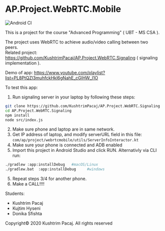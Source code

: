# AP.Project.WebRTC.Mobile

![Android CI](https://github.com/KushtrimPacaj/AP.Project.WebRTC.Mobile/workflows/Android%20CI/badge.svg?branch=master)

This is a project for the course "Advanced Programming" ( UBT - MS CSA ).  


The project uses WebRTC to achieve audio/video calling between two peers.  
Related project: https://github.com/KushtrimPacaj/AP.Project.WebRTC.Signaling  ( signaling implementation ).  

Demo of app:
https://www.youtube.com/playlist?list=PL8PtQZl3muhfckHkl6gNahE_cGlHW_l1O

To test this app:
1. Run signaling server in your laptop by following these steps:   
  ```bash
  git clone https://github.com/KushtrimPacaj/AP.Project.WebRTC.Signaling
  cd AP.Project.WebRTC.Signaling
  npm install
  node src/index.js 
  ```
2. Make sure phone and laptop are in same network.
3. Get IP address of laptop, and modify serverURL field in this file:   ```com/ap/project/webrtcmobile/utils/ServerInfoInteractor.kt```
3. Make sure your phone is connected and ADB enabled
4. Import this project in Android Studio and click RUN. Alternativly via CLI run:
```bash
./gradlew :app:installDebug   #macOS/Linux
./gradlew.bat  :app:installDebug     #windows
```
5. Repeat steps 3/4 for another phone.
6. Make a CALL!!!!



Students:  
* Kushtrim Pacaj
* Kujtim Hyseni
* Donika Sfishta


Copyright© 2020 Kushtrim Pacaj.  All rights reserved
